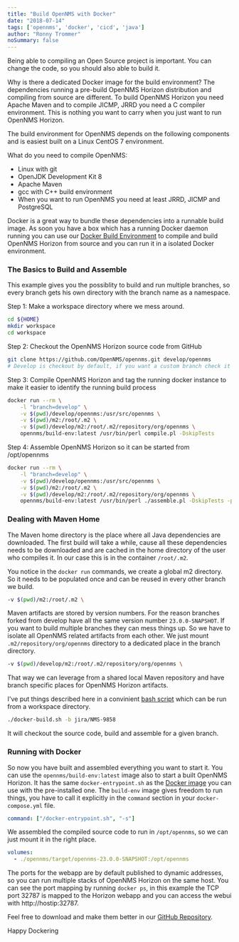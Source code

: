 ```yaml
---
title: "Build OpenNMS with Docker"
date: "2018-07-14"
tags: ['opennms', 'docker', 'cicd', 'java']
author: "Ronny Trommer"
noSummary: false
---
```


Being able to compiling an Open Source project is important.
You can change the code, so you should also able to build it.

Why is there a dedicated Docker image for the build environment?
The dependencies running a pre-build OpenNMS Horizon distribution and compiling from source are different.
To build OpenNMS Horizon you need Apache Maven and to compile JICMP, JRRD you need a C compiler environment.
This is nothing you want to carry when you just want to run OpenNMS Horizon.

The build environment for OpenNMS depends on the following components and is easiest built on a Linux CentOS 7 environment.

What do you need to compile OpenNMS:

* Linux with git
* OpenJDK Development Kit 8
* Apache Maven
* gcc with C++ build environment
* When you want to run OpenNMS you need at least JRRD, JICMP and PostgreSQL

Docker is a great way to bundle these dependencies into a runnable build image.
As soon you have a box which has a running Docker daemon running you can use our [Docker Build Environment](https://hub.docker.com/r/opennms/build-env) to compile and build OpenNMS Horizon from source and you can run it in a isolated Docker environment.

### The Basics to Build and Assemble

This example gives you the possiblity to build and run multiple branches, so every branch gets his own directory with the branch name as a namespace.

Step 1: Make a workspace directory where we mess around.
```sh
cd ${HOME}
mkdir workspace
cd workspace
```

Step 2: Checkout the OpenNMS Horizon source code from GitHub
```sh
git clone https://github.com/OpenNMS/opennms.git develop/opennms
# Develop is checkout by default, if you want a custom branch check it out with git checkout origin/<branch-name>
```

Step 3: Compile OpenNMS Horizon and tag the running docker instance to make it easier to identify the running build process
```sh
docker run --rm \
    -l "branch=develop" \
    -v $(pwd)/develop/opennms:/usr/src/opennms \
    -v $(pwd)/m2:/root/.m2 \
    -v $(pwd)/develop/m2:/root/.m2/repository/org/opennms \
    opennms/build-env:latest /usr/bin/perl compile.pl -DskipTests
```

Step 4: Assemble OpenNMS Horizon so it can be started from /opt/opennms
```sh
docker run --rm \
    -l "branch=develop" \
    -v $(pwd)/develop/opennms:/usr/src/opennms \
    -v $(pwd)/m2:/root/.m2 \
    -v $(pwd)/develop/m2:/root/.m2/repository/org/opennms \
    opennms/build-env:latest /usr/bin/perl ./assemble.pl -DskipTests -p dir -Dopennms.home=/opt/opennms
```

### Dealing with Maven Home

The Maven home directory is the place where all Java dependencies are downloaded.
The first build will take a while, cause all these dependencies needs to be downloaded and are cached in the home directory of the user who compiles it.
In our case this is in the container `/root/.m2`.

You notice in the `docker run` commands, we create a global m2 directory.
So it needs to be populated once and can be reused in every other branch we build.

```sh
-v $(pwd)/m2:/root/.m2 \
```

Maven artifacts are stored by version numbers.
For the reason branches forked from develop have all the same version number `23.0.0-SNAPSHOT`.
If you want to build multiple branches they can mess things up.
So we have to isolate all OpenNMS related artifacts from each other.
We just mount `.m2/repository/org/opennms` directory to a dedicated place in the branch directory.

```sh
-v $(pwd)/develop/m2:/root/.m2/repository/org/opennms \
```

That way we can leverage from a shared local Maven repository and have branch specific places for OpenNMS Horizon artifacts.

I've put things described here in a convinient [bash script](https://github.com/opennms-forge/build-workbench/blob/master/docker-build.sh) which can be run from a workspace directory.

```sh
./docker-build.sh -b jira/NMS-9858
```

It will checkout the source code, build and assemble for a given branch.

### Running with Docker

So now you have built and assembled everything you want to start it.
You can use the `opennms/build-env:latest` image also to start a built OpenNMS Horizon.
It has the same `docker-entrypoint.sh` as the [Docker image](https://hub.docker.com/r/opennms/horizon-core-web/) you can use with the pre-installed one.
The `build-env` image gives freedom to run things, you have to call it explicitly in the `command` section in your `docker-compose.yml` file.

```yaml
command: ["/docker-entrypoint.sh", "-s"]
```

We assembled the compiled source code to run in `/opt/opennms`, so we can just mount it in the right place.

```yaml
volumes:
  - ./opennms/target/opennms-23.0.0-SNAPSHOT:/opt/opennms
```

The ports for the webapp are by default published to dynamic addresses, so you can run multiple stacks of OpenNMS Horizon on the same host.
You can see the port mapping by running `docker ps`, in this example the TCP port 32787 is mapped to the Horizon webapp and you can access the webui with http://hostip:32787.

Feel free to download and make them better in our [GitHub Repository](https://github.com/opennms-forge/build-workbench).

Happy Dockering
